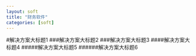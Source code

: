 ```yaml
---
layout: soft
title: "财务软件"
categories: [soft]
---
```


#解决方案大标题1
###解决方案大标题2
###解决方案大标题3
####解决方案大标题4
#####解决方案大标题5
######解决方案大标题6